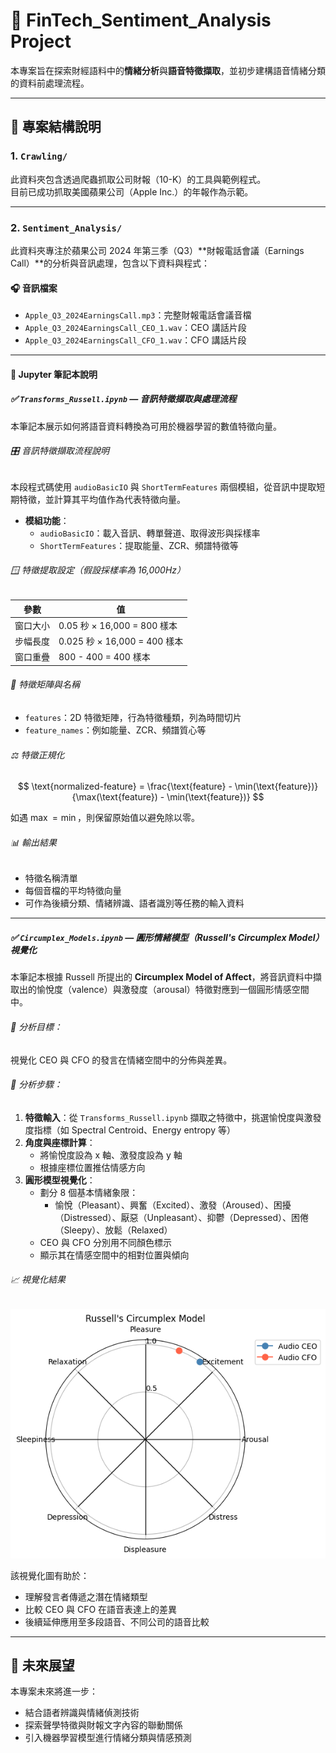 # 📁 FinTech_Sentiment_Analysis Project

本專案旨在探索財經語料中的**情緒分析**與**語音特徵擷取**，並初步建構語音情緒分類的資料前處理流程。

---

## 📂 專案結構說明

### 1. `Crawling/`

此資料夾包含透過爬蟲抓取公司財報（10-K）的工具與範例程式。  
目前已成功抓取美國蘋果公司（Apple Inc.）的年報作為示範。

---

### 2. `Sentiment_Analysis/`

此資料夾專注於蘋果公司 2024 年第三季（Q3）**財報電話會議（Earnings Call）**的分析與音訊處理，包含以下資料與程式：

#### 🎧 音訊檔案

- `Apple_Q3_2024EarningsCall.mp3`：完整財報電話會議音檔  
- `Apple_Q3_2024EarningsCall_CEO_1.wav`：CEO 講話片段  
- `Apple_Q3_2024EarningsCall_CFO_1.wav`：CFO 講話片段  

---

#### 📓 Jupyter 筆記本說明

##### ✅ `Transforms_Russell.ipynb` — 音訊特徵擷取與處理流程

本筆記本展示如何將語音資料轉換為可用於機器學習的數值特徵向量。

###### 🎛️ 音訊特徵擷取流程說明

本段程式碼使用 `audioBasicIO` 與 `ShortTermFeatures` 兩個模組，從音訊中提取短期特徵，並計算其平均值作為代表特徵向量。

- **模組功能**：
  - `audioBasicIO`：載入音訊、轉單聲道、取得波形與採樣率  
  - `ShortTermFeatures`：提取能量、ZCR、頻譜特徵等  

###### 🪟 特徵提取設定（假設採樣率為 16,000Hz）

| 參數       | 值     |
|------------|--------|
| 窗口大小   | 0.05 秒 × 16,000 = 800 樣本 |
| 步幅長度   | 0.025 秒 × 16,000 = 400 樣本 |
| 窗口重疊   | 800 - 400 = 400 樣本 |

###### 📐 特徵矩陣與名稱

- `features`：2D 特徵矩陣，行為特徵種類，列為時間切片  
- `feature_names`：例如能量、ZCR、頻譜質心等  

###### ⚖️ 特徵正規化

$$
\text{normalized-feature} = \frac{\text{feature} - \min(\text{feature})}{\max(\text{feature}) - \min(\text{feature})}
$$

如遇 $\max = \min$，則保留原始值以避免除以零。

###### 📊 輸出結果

- 特徵名稱清單  
- 每個音檔的平均特徵向量  
- 可作為後續分類、情緒辨識、語者識別等任務的輸入資料  

---

##### ✅ `Circumplex_Models.ipynb` — 圓形情緒模型（Russell's Circumplex Model）視覺化

本筆記本根據 Russell 所提出的 **Circumplex Model of Affect**，將音訊資料中擷取出的愉悅度（valence）與激發度（arousal）特徵對應到一個圓形情感空間中。

###### 🎯 分析目標：

視覺化 CEO 與 CFO 的發言在情緒空間中的分佈與差異。

###### 🔁 分析步驟：

1. **特徵輸入**：從 `Transforms_Russell.ipynb` 擷取之特徵中，挑選愉悅度與激發度指標（如 Spectral Centroid、Energy entropy 等）  
2. **角度與座標計算**：
   - 將愉悅度設為 x 軸、激發度設為 y 軸
   - 根據座標位置推估情感方向  
3. **圓形模型視覺化**：
   - 劃分 8 個基本情緒象限：
     - 愉悅（Pleasant）、興奮（Excited）、激發（Aroused）、困擾（Distressed）、厭惡（Unpleasant）、抑鬱（Depressed）、困倦（Sleepy）、放鬆（Relaxed）  
   - CEO 與 CFO 分別用不同顏色標示  
   - 顯示其在情感空間中的相對位置與傾向  

###### 📈 視覺化結果

<div align="center">

![Circumplex Model Visualization](Sentiment_Analysis/output.png)

</div>
該視覺化圖有助於：

- 理解發言者傳遞之潛在情緒類型  
- 比較 CEO 與 CFO 在語音表達上的差異  
- 後續延伸應用至多段語音、不同公司的語音比較  

---

## 🔮 未來展望

本專案未來將進一步：

- 結合語者辨識與情緒偵測技術  
- 探索聲學特徵與財報文字內容的聯動關係  
- 引入機器學習模型進行情緒分類與情感預測  


